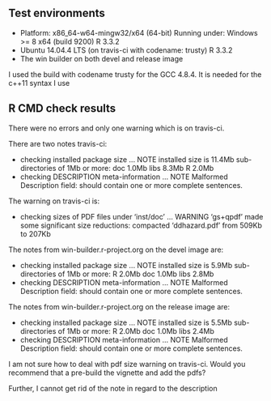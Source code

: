 ## Test environments
* Platform: x86_64-w64-mingw32/x64 (64-bit)
  Running under: Windows >= 8 x64 (build 9200)
  R 3.3.2
* Ubuntu 14.04.4 LTS (on travis-ci with codename: trusty)
  R 3.3.2
* The win builder on both devel and release image
  
I used the build with codename trusty for the GCC 4.8.4. It is needed for the c++11 syntax I use

## R CMD check results
There were no errors and only one warning which is on travis-ci. 

There are two notes travis-ci:
* checking installed package size ... NOTE
  installed size is 11.4Mb
  sub-directories of 1Mb or more:
    doc    1.0Mb
    libs   8.3Mb
    R      2.0Mb
* checking DESCRIPTION meta-information ... NOTE
Malformed Description field: should contain one or more complete sentences.

The warning on travis-ci is:
* checking sizes of PDF files under ‘inst/doc’ ... WARNING
  ‘gs+qpdf’ made some significant size reductions:
     compacted ‘ddhazard.pdf’ from 509Kb to 207Kb

The notes from win-builder.r-project.org on the devel image are:
* checking installed package size ... NOTE
  installed size is  5.9Mb
  sub-directories of 1Mb or more:
    R      2.0Mb
    doc    1.0Mb
    libs   2.8Mb
* checking DESCRIPTION meta-information ... NOTE
Malformed Description field: should contain one or more complete sentences.

The notes from win-builder.r-project.org on the release image are:
* checking installed package size ... NOTE
  installed size is  5.5Mb
  sub-directories of 1Mb or more:
    R      2.0Mb
    doc    1.0Mb
    libs   2.4Mb
* checking DESCRIPTION meta-information ... NOTE
Malformed Description field: should contain one or more complete sentences.

I am not sure how to deal with pdf size warning on travis-ci. Would you recommend that a pre-build the vignette and add the pdfs? 

Further, I cannot get rid of the note in regard to the description
